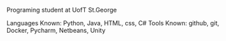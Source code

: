 Programing student at UofT St.George

Languages Known: Python, Java, HTML, css, C#
Tools Known: github, git, Docker, Pycharm, Netbeans, Unity
